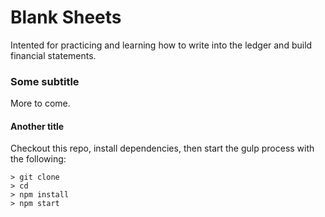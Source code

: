 # Blank Sheets

Intented for practicing and learning how to write into the ledger and build financial statements.


### Some subtitle

More to come.

#### Another title
Checkout this repo, install dependencies, then start the gulp process with the following:

```
> git clone 
> cd 
> npm install
> npm start
```
